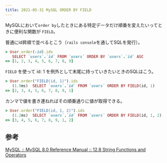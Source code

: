```yaml
---
title: 2021-05-31 MySQL ORDER BY FIELD
---
```


MySQLにおいて`order by`したときにある特定データだけ順番を変えたいってときに便利な関数が `FIELD`。


普通にid昇順で並べるとこう（`rails console`を通してSQLを発行）。

```rb
> User.order(:id).ids
   SELECT `users`.`id` FROM `users` ORDER BY `users`.`id` ASC
=> [1, 2, 3, 4, 5, 6, 7, 8, 9]
```

`FIELD` を使って id: 1 を例外として末尾に持っていきたいときのSQLはこう。

```rb
> User.order("FIELD(id, 1)").ids
   (1.9ms)  SELECT `users`.`id` FROM `users` ORDER BY FIELD(id, 1)
=> [2, 3, 4, 5, 6, 7, 8, 9, 1]
```

カンマで値を書き連ねればその順番通りに値が取得できる。

```rb
> User.order("FIELD(id, 1, 2)").ids
   (1.2ms)  SELECT `users`.`id` FROM `users` ORDER BY FIELD(id, 1, 2)
=> [3, 4, 5, 6, 7, 8, 9, 1, 2]
```

## 参考

[MySQL :: MySQL 8.0 Reference Manual :: 12.8 String Functions and Operators](https://dev.mysql.com/doc/refman/8.0/en/string-functions.html#function_field)